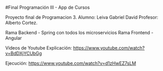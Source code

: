 #Final Programación III - App de Cursos

Proyecto final de Programacion 3.
Alumno: Leiva Gabriel David
Profesor: Alberto Cortez.

Rama Backend - Spring con todos los microservicios
Rama Frontend - Angular


Videos de Youtube
Explicación:
https://www.youtube.com/watch?v=BdDXjYCUbGg

Ejecución:
https://www.youtube.com/watch?v=d1zHwEZ7sLM
